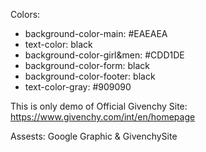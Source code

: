 Colors:
- background-color-main: #EAEAEA
- text-color: black
- background-color-girl&men: #CDD1DE
- background-color-form: black
- background-color-footer: black
- text-color-gray: #909090


This is only demo of Official Givenchy Site:
https://www.givenchy.com/int/en/homepage

Assests: Google Graphic & GivenchySite